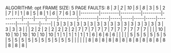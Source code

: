ALGORITHM: opt
FRAME SIZE: 5
PAGE FAULTS: 8
| *_3_*   | *_2_*   | *_10_*   | *_5_*   |   *_8_* |   3 |   5 |   2 |   *_7_* |   *_1_* |   1 |   8 |   5 |   8 |   1 |   *_6_* |   7 |   6 |   3 |
|---------|---------|----------|---------|---------|-----|-----|-----|---------|---------|-----|-----|-----|-----|-----|---------|-----|-----|-----|
| 3       | 3       | 3        | 3       |       3 |   3 |   3 |   3 |       3 |       3 |   3 |   3 |   3 |   3 |   3 |       3 |   3 |   3 |   3 |
|         | 2       | 2        | 2       |       2 |   2 |   2 |   2 |       7 |       7 |   7 |   7 |   7 |   7 |   7 |       7 |   7 |   7 |   7 |
|         |         | 10       | 10      |      10 |  10 |  10 |  10 |      10 |       1 |   1 |   1 |   1 |   1 |   1 |       6 |   6 |   6 |   6 |
|         |         |          | 5       |       5 |   5 |   5 |   5 |       5 |       5 |   5 |   5 |   5 |   5 |   5 |       5 |   5 |   5 |   5 |
|         |         |          |         |       8 |   8 |   8 |   8 |       8 |       8 |   8 |   8 |   8 |   8 |   8 |       8 |   8 |   8 |   8 |
